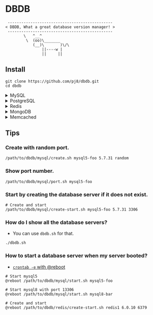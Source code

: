 # DBDB

```
 ----------------------------------------------
< DBDB, What a great database version manager! >
 ----------------------------------------------
        \   ^__^
         \  (oo)\_______
            (__)\       )\/\
                ||----w |
                ||     ||
```

## Install

```
git clone https://github.com/pj8/dbdb.git
cd dbdb
```

<details><summary>MySQL</summary><div>

## MySQL

### Commands for MySQL Server

```
./mysql/{create|start|stop|restart|port|status|connect|delete}.sh {name} {mysqlVersion} {port}

# e.g. Create MySQL server.
./mysql/create.sh mysql1 5.7.31 3306

# e.g. Create another one.
./mysql/create.sh mysql2 8.0.30 13306

# e.g.
./mysql/start.sh   mysql1
./mysql/stop.sh    mysql1
./mysql/restart.sh mysql1
./mysql/port.sh    mysql1
./mysql/status.sh  mysql1
./mysql/connect.sh mysql1
./mysql/delete.sh  mysql1

# e.g. Create with random port.
./mysql/create.sh mysql1 5.7.31 random

# e.g. Try create, then start server.
./mysql/create-start.sh mysql1 5.7.31 3306
```

### Supported MySQL Versions

- 5.7.31
- 8.0.23
- 8.0.30
- 8.0.41
- 8.4.4
- 9.2.0

</div></details>

<details><summary>PostgreSQL</summary><div>

## PostgreSQL

### Commands for PostgreSQL Server

```
./postgresql/{create|start|stop|restart|port|status|connect|delete}.sh {name} {postgresqlVersion} {port}

# e.g.
./postgresql/create.sh  pg1 12.4 5432
./postgresql/start.sh   pg1
./postgresql/stop.sh    pg1
./postgresql/restart.sh pg1
./postgresql/port.sh    pg1
./postgresql/status.sh  pg1
./postgresql/connect.sh pg1
./postgresql/delete.sh  pg1
```

### Supported PostgreSQL Versions

- 12.4
- 12.6
- 13.2

</div></details>

<details><summary>Redis</summary><div>

## Redis

### Commands for Redis Server

```
./redis/{create|start|stop|restart|port|status|connect|delete}.sh {name} {redisVersion} {port}

# e.g.
./redis/create.sh  redis1 6.2.14 6379
./redis/start.sh   redis1
./redis/stop.sh    redis1
./redis/restart.sh redis1
./redis/port.sh    redis1
./redis/status.sh  redis1
./redis/connect.sh redis1
./redis/delete.sh  redis1
```

### Supported Redis Versions

- 6.0.16
- 6.2.14
- 7.0.15
- 7.2.5

</div></details>

<details><summary>MongoDB</summary><div>

## MongoDB

### Commands for MongoDB Server

```
./mongodb/{create|start|stop|restart|port|status|connect|delete}.sh {name} {mongodbVersion} {port}

# e.g.
./mongodb/create.sh  mongo1 4.4.3 27017
./mongodb/start.sh   mongo1
./mongodb/stop.sh    mongo1
./mongodb/restart.sh mongo1
./mongodb/port.sh    mongo1
./mongodb/status.sh  mongo1
./mongodb/connect.sh mongo1
./mongodb/delete.sh  mongo1
```

### Supported MongoDB Versions

- 4.4.10
- 5.0.3

</div></details>

<details><summary>Memcached</summary><div>

## Memcached

### Commands for Memcached Server

```
./memcached/{create|start|stop|restart|port|status|connect|delete}.sh {name} {memcachedVersion} {port}

# e.g.
./memcached/create.sh  memcached1 1.6.31 11211
./memcached/start.sh   memcached1
./memcached/stop.sh    memcached1
./memcached/restart.sh memcached1
./memcached/port.sh    memcached1
./memcached/status.sh  memcached1
./memcached/connect.sh memcached1
./memcached/delete.sh  memcached1
```

### Supported Memcached Versions

- 1.6.31

</div></details>

## Tips

### Create with random port.

```
/path/to/dbdb/mysql/create.sh mysql5-foo 5.7.31 random
```

### Show port number.

```
/path/to/dbdb/mysql/port.sh mysql5-foo
```

### Start by creating the database server if it does not exist.

```
# Create and start
/path/to/dbdb/mysql/create-start.sh mysql5-foo 5.7.31 3306
```

### How do I show all the database servers?

- You can use `dbdb.sh` for that.

```
./dbdb.sh
```

### How to start a database server when my server booted?

- [`crontab -e` with @reboot](https://man7.org/linux/man-pages/man5/crontab.5.html#EXTENSIONS)

```
# Start mysql5
@reboot /path/to/dbdb/mysql/start.sh mysql5-foo

# Start mysql8 with port 13306
@reboot /path/to/dbdb/mysql/start.sh mysql8-bar

# Create and start
@reboot /path/to/dbdb/redis/create-start.sh redis1 6.0.10 6379
```
